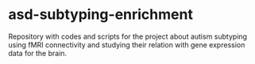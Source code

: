 # asd-subtyping-enrichment

Repository with codes and scripts for the project about autism subtyping using fMRI connectivity and studying their relation with gene expression data for the brain.
